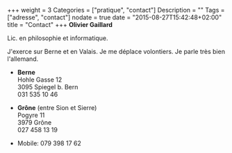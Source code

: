 +++
weight = 3
Categories = ["pratique", "contact"]
Description = ""
Tags = ["adresse", "contact"]
nodate = true
date = "2015-08-27T15:42:48+02:00"
title = "Contact"
+++
**Olivier Gaillard**

Lic. en philosophie et informatique.

J'exerce sur Berne et en Valais. Je me déplace volontiers. Je parle
très bien l'allemand.


* **Berne**  
  Hohle Gasse 12  
  3095 Spiegel b. Bern  
  031 535 10 46<!--more-->

* **Grône** (entre Sion et Sierre)  
  Pogyre 11  
  3979 Grône  
  027 458 13 19

* Mobile: 079 398 17 62

